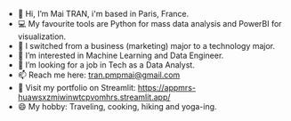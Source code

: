 - 👋 Hi, I’m Mai TRAN, i'm based in Paris, France.
- 💻 My favourite tools are Python for mass data analysis and PowerBI for visualization.
- 💼 I switched from a business (marketing) major to a technology major.
- 🌱 I’m interested in Machine Learning and Data Engineer.
- 💞️ I’m looking for a job in Tech as a Data Analyst.
- 📫 Reach me here: tran.pmpmai@gmail.com
- 👀 Visit my portfolio on Streamlit: https://appmrs-huawsxzmiwinwtcpvomhrs.streamlit.app/
- 😄 My hobby: Traveling, cooking, hiking and yoga-ing.

<!---
tranphuongmai/tranphuongmai is a ✨ special ✨ repository because its `README.md` (this file) appears on your GitHub profile.
You can click the Preview link to take a look at your changes.
--->
